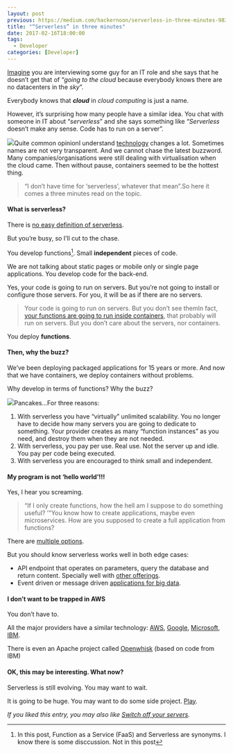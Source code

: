 ```yaml
---
layout: post
previous: https://medium.com/hackernoon/serverless-in-three-minutes-9831d5db7a77
title: "“Serverless” in three minutes"
date: 2017-02-16T18:00:00
tags:
  - Developer
categories: [Developer]
---
```


[Imagine](https://hackernoon.com/tagged/imagine) you are interviewing some guy for an IT role and she says that he doesn’t get that of “_going to the cloud_ because everybody knows there are no datacenters in the _sky_”.

Everybody knows that **_cloud_** in _cloud computing_ is just a name.

However, it’s surprising how many people have a similar idea. You chat with someone in IT about “_serverless_” and she says something like “_Serverless_ doesn’t make any sense. Code has to run on a server”.

![](/img/1*OGTIKrYbATwH2rQaxxGhhw.png)Quite common opinionI understand [technology](https://hackernoon.com/tagged/technology) changes a lot. Sometimes names are not very transparent. And we cannot chase the latest buzzword. Many companies/organisations were still dealing with virtualisation when the cloud came. Then without pause, containers seemed to be the hottest thing.

> “I don’t have time for ‘serverless’, whatever that mean”.So here it comes a three minutes read on the topic.

#### What is serverless?

There is [no easy definition of serverless](https://martinfowler.com/articles/serverless.html).

But you’re busy, so I’ll cut to the chase.

You develop functions[^1]. Small **independent** pieces of code.

We are not talking about static pages or mobile only or single page applications. You develop code for the back-end.

Yes, your code is going to run on servers. But you’re not going to install or configure those servers. For you, it will be as if there are no servers.

> Your code is going to run on servers.
> But you don’t see themIn fact, [your functions are going to run inside containers](https://aws.amazon.com/blogs/compute/container-reuse-in-lambda/), that probably will run on servers. But you don’t care about the servers, nor containers.

You deploy **functions**.

#### Then, why the buzz?

We’ve been deploying packaged applications for 15 years or more. And now that we have containers, we deploy containers without problems.

Why develop in terms of functions? Why the buzz?

![](/img/1*0Agw2zSjrfvyq-VBezij9w.png)Pancakes…For three reasons:

1. With serverless you have “virtually” unlimited scalability. You no longer have to decide how many servers you are going to dedicate to something. Your provider creates as many “function instances” as you need, and destroy them when they are not needed.
2. With serverless, you pay per use. Real use. Not the server up and idle. You pay per code being executed.
3. With serverless you are encouraged to think small and independent.

#### My program is not ‘hello world’!!!

Yes, I hear you screaming.

> “If I only create functions, how the hell am I suppose to do something useful? ’”You know how to create applications, maybe even microservices. How are you supposed to create a full application from functions?

There are [multiple options](http://www.allthingsdistributed.com/2016/06/aws-lambda-serverless-reference-architectures.html).

But you should know serverless works well in both edge cases:

- API endpoint that operates on parameters, query the database and return content. Specially well with [other offerings](https://aws.amazon.com/api-gateway/).
- Event driven or message driven [applications for big data](https://youtu.be/VFLKOy4GKXQ?t=1456).

#### I don’t want to be trapped in AWS

You don’t have to.

All the major providers have a similar technology: [AWS](http://docs.aws.amazon.com/lambda/latest/dg/welcome.html), [Google](https://cloud.google.com/functions/docs/), [Microsoft](https://azure.microsoft.com/en-gb/services/functions/), [IBM](https://console.ng.bluemix.net/openwhisk/).

There is even an Apache project called [Openwhisk](https://github.com/openwhisk/openwhisk) (based on code from IBM)

#### OK, this may be interesting. What now?

Serverless is still evolving. You may want to wait.

It is going to be huge. You may want to do some side project. [Play](https://serverless.com/framework/docs/).

_If you liked this entry, you may also like _[_Switch off your servers_](https://medium.com/@gonfva/shut-down-your-servers-15a7b3f6fe20#.xkftkpisf)_._


[^1]: In this post, Function as a Service (FaaS) and Serverless are synonyms. I know there is some disccussion. Not in this post
